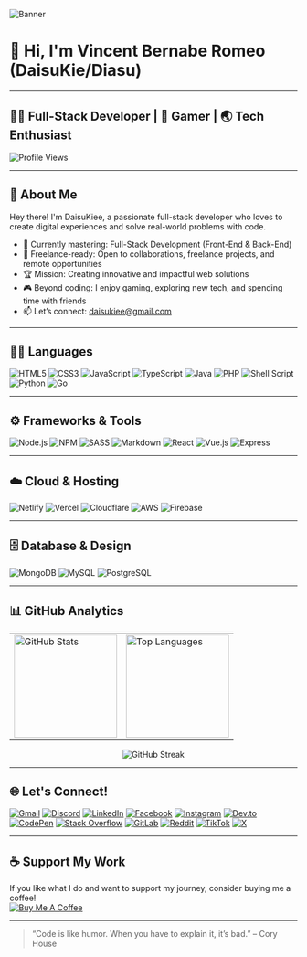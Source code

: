 ![Banner]([https://your-banner-image-url.com/banner.png](https://media.discordapp.net/attachments/936614235595763724/1415339077468815401/Black_and_Yellow_Web_Developer_LinkedIn_Banner_1.png?ex=68c2d8bb&is=68c1873b&hm=507e93464a0904f9d80fa52b2760db4c1097948f3b3fc10d84e5fbcb0f8cc54e&=&format=webp&quality=lossless&width=1860&height=465))

# 👋 Hi, I'm Vincent Bernabe Romeo (DaisuKie/Diasu)

---

## 🧑‍💻 Full-Stack Developer | 🚀 Gamer | 🌏 Tech Enthusiast

![Profile Views](https://komarev.com/ghpvc/?username=DaisuKiee&color=brightgreen)

---

## 📝 About Me

Hey there! I'm DaisuKiee, a passionate full-stack developer who loves to create digital experiences and solve real-world problems with code.

- 🎯 Currently mastering: Full-Stack Development (Front-End & Back-End)
- 💼 Freelance-ready: Open to collaborations, freelance projects, and remote opportunities
- 🏆 Mission: Creating innovative and impactful web solutions
- 🎮 Beyond coding: I enjoy gaming, exploring new tech, and spending time with friends
- 📫 Let’s connect: daisukiee@gmail.com

---

## 🧑‍💻 Languages
![HTML5](https://img.shields.io/badge/-HTML5-E34F26?style=flat&logo=html5&logoColor=white)
![CSS3](https://img.shields.io/badge/-CSS3-1572B6?style=flat&logo=css3&logoColor=white)
![JavaScript](https://img.shields.io/badge/-JavaScript-F7DF1E?style=flat&logo=javascript&logoColor=black)
![TypeScript](https://img.shields.io/badge/-TypeScript-3178C6?style=flat&logo=typescript&logoColor=white)
![Java](https://img.shields.io/badge/-Java-007396?style=flat&logo=java&logoColor=white)
![PHP](https://img.shields.io/badge/-PHP-777BB4?style=flat&logo=php&logoColor=white)
![Shell Script](https://img.shields.io/badge/-Shell%20Script-4EAA25?style=flat&logo=gnu-bash&logoColor=white)
![Python](https://img.shields.io/badge/-Python-3776AB?style=flat&logo=python&logoColor=white)
![Go](https://img.shields.io/badge/-Go-00ADD8?style=flat&logo=go&logoColor=white)

---

## ⚙️ Frameworks & Tools
![Node.js](https://img.shields.io/badge/-Node.js-339933?style=flat&logo=nodedotjs&logoColor=white)
![NPM](https://img.shields.io/badge/-NPM-CB3837?style=flat&logo=npm&logoColor=white)
![SASS](https://img.shields.io/badge/-SASS-CC6699?style=flat&logo=sass&logoColor=white)
![Markdown](https://img.shields.io/badge/-Markdown-000000?style=flat&logo=markdown&logoColor=white)
![React](https://img.shields.io/badge/-React-61DAFB?style=flat&logo=react&logoColor=black)
![Vue.js](https://img.shields.io/badge/-Vue.js-4FC08D?style=flat&logo=vue.js&logoColor=white)
![Express](https://img.shields.io/badge/-Express-000000?style=flat&logo=express&logoColor=white)

---

## ☁️ Cloud & Hosting
![Netlify](https://img.shields.io/badge/-Netlify-00C7B7?style=flat&logo=netlify&logoColor=white)
![Vercel](https://img.shields.io/badge/-Vercel-000000?style=flat&logo=vercel&logoColor=white)
![Cloudflare](https://img.shields.io/badge/-Cloudflare-F38020?style=flat&logo=cloudflare&logoColor=white)
![AWS](https://img.shields.io/badge/-AWS-232F3E?style=flat&logo=amazon-aws&logoColor=white)
![Firebase](https://img.shields.io/badge/-Firebase-FFCA28?style=flat&logo=firebase&logoColor=white)

---

## 🗄️ Database & Design
![MongoDB](https://img.shields.io/badge/-MongoDB-47A248?style=flat&logo=mongodb&logoColor=white)
![MySQL](https://img.shields.io/badge/-MySQL-4479A1?style=flat&logo=mysql&logoColor=white)
![PostgreSQL](https://img.shields.io/badge/-PostgreSQL-336791?style=flat&logo=postgresql&logoColor=white)

---

## 📊 GitHub Analytics

<table>
  <tr>
    <td>
      <img src="https://github-readme-stats.vercel.app/api?username=DaisuKiee&show_icons=true&theme=github_dark&hide_title=true" alt="GitHub Stats" height="180" />
    </td>
    <td>
      <img src="https://github-readme-stats.vercel.app/api/top-langs/?username=DaisuKiee&layout=compact&theme=github_dark" alt="Top Languages" height="180" />
    </td>
  </tr>
</table>

<p align="center">
  <img src="https://github-readme-streak-stats.herokuapp.com/?user=DaisuKiee&theme=github-dark" alt="GitHub Streak" />
</p>

---

## 🌐 Let's Connect!

[![Gmail](https://img.shields.io/badge/-Gmail-EA4335?style=flat&logo=gmail&logoColor=white)](mailto:daisukiee@gmail.com)
[![Discord](https://img.shields.io/badge/-Discord-5865F2?style=flat&logo=discord&logoColor=white)](#)
[![LinkedIn](https://img.shields.io/badge/-LinkedIn-0A66C2?style=flat&logo=linkedin&logoColor=white)](#)
[![Facebook](https://img.shields.io/badge/-Facebook-1877F2?style=flat&logo=facebook&logoColor=white)](#)
[![Instagram](https://img.shields.io/badge/-Instagram-E4405F?style=flat&logo=instagram&logoColor=white)](#)
[![Dev.to](https://img.shields.io/badge/-Dev.to-0A0A0A?style=flat&logo=devdotto&logoColor=white)](#)
[![CodePen](https://img.shields.io/badge/-CodePen-000000?style=flat&logo=codepen&logoColor=white)](#)
[![Stack Overflow](https://img.shields.io/badge/-Stack%20Overflow-FE7A16?style=flat&logo=stackoverflow&logoColor=white)](#)
[![GitLab](https://img.shields.io/badge/-GitLab-FC6D26?style=flat&logo=gitlab&logoColor=white)](#)
[![Reddit](https://img.shields.io/badge/-Reddit-FF4500?style=flat&logo=reddit&logoColor=white)](#)
[![TikTok](https://img.shields.io/badge/-TikTok-010101?style=flat&logo=tiktok&logoColor=white)](#)
[![X](https://img.shields.io/badge/-X-000000?style=flat&logo=x&logoColor=white)](#)

---

## ☕ Support My Work

If you like what I do and want to support my journey, consider buying me a coffee!  
[![Buy Me A Coffee](https://img.shields.io/badge/-Buy%20Me%20A%20Coffee-FFDD00?style=flat&logo=buy-me-a-coffee&logoColor=black)](https://www.buymeacoffee.com/daisukie)

---

> “Code is like humor. When you have to explain it, it’s bad.” – Cory House
